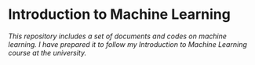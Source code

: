 # Introduction to Machine Learning
*This repository includes a set of documents and codes on machine learning. I have prepared it to follow my Introduction to Machine Learning course at the university.*
